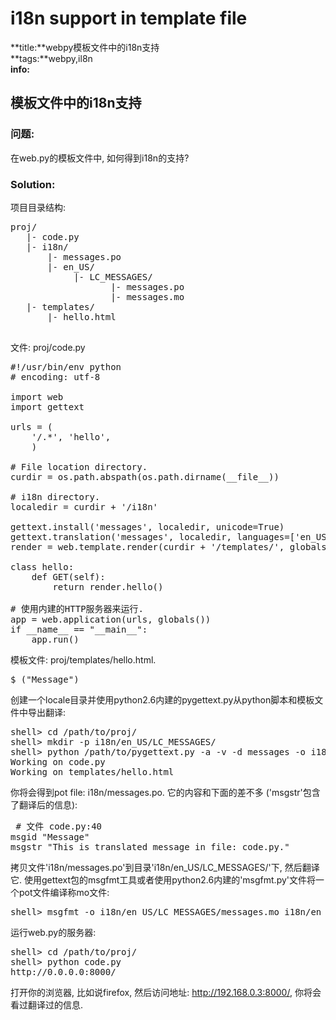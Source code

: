 # i18n support in template file
**title:**webpy模板文件中的i18n支持    
**tags:**webpy,il8n  
**info:**  

## 模板文件中的i18n支持  

### 问题:  

在web.py的模板文件中, 如何得到i18n的支持?  

### Solution:  

项目目录结构:

<pre>
proj/
   |- code.py
   |- i18n/
       |- messages.po
       |- en_US/
            |- LC_MESSAGES/
                   |- messages.po
                   |- messages.mo
   |- templates/
       |- hello.html

</pre>

文件: proj/code.py 

<pre>
#!/usr/bin/env python
# encoding: utf-8

import web
import gettext

urls = (
    '/.*', 'hello',
    )

# File location directory.
curdir = os.path.abspath(os.path.dirname(__file__))

# i18n directory.
localedir = curdir + '/i18n'

gettext.install('messages', localedir, unicode=True)   
gettext.translation('messages', localedir, languages=['en_US']).install(True)  
render = web.template.render(curdir + '/templates/', globals={'_': _})

class hello:
    def GET(self):
        return render.hello()

# 使用内建的HTTP服务器来运行.
app = web.application(urls, globals())
if __name__ == "__main__":
    app.run()
</pre>

模板文件: proj/templates/hello.html. 
<pre>$_("Message")</pre>

创建一个locale目录并使用python2.6内建的pygettext.py从python脚本和模板文件中导出翻译:
<pre>
shell> cd /path/to/proj/
shell> mkdir -p i18n/en_US/LC_MESSAGES/
shell> python /path/to/pygettext.py -a -v -d messages -o i18n/messages.po *.py templates/*.html
Working on code.py
Working on templates/hello.html
</pre>

你将会得到pot file: i18n/messages.po. 它的内容和下面的差不多
('msgstr'包含了翻译后的信息):  
<pre>
 # 文件 code.py:40
msgid "Message"
msgstr "This is translated message in file: code.py."
</pre>

拷贝文件'i18n/messages.po'到目录'i18n/en_US/LC_MESSAGES/'下, 然后翻译它. 使用gettext包的msgfmt工具或者使用python2.6内建的'msgfmt.py'文件将一个pot文件编译称mo文件:  
<pre>
shell> msgfmt -o i18n/en_US/LC_MESSAGES/messages.mo i18n/en_US/LC_MESSAGES/messages.po
</pre>

运行web.py的服务器: 

<pre>
shell> cd /path/to/proj/
shell> python code.py
http://0.0.0.0:8000/
</pre>
打开你的浏览器, 比如说firefox, 然后访问地址: http://192.168.0.3:8000/, 你将会看过翻译过的信息.
